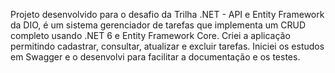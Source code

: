 Projeto desenvolvido para o desafio da Trilha .NET - API e Entity Framework da DIO, é um sistema gerenciador de tarefas que implementa um CRUD completo usando .NET 6 e Entity Framework Core. Criei a aplicação permitindo cadastrar, consultar, atualizar e excluir tarefas. Iniciei os estudos em Swagger e o desenvolvi para facilitar a documentação e os testes.